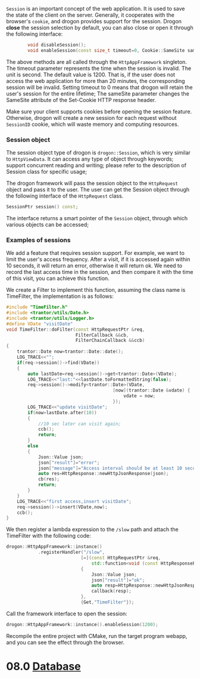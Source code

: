 `Session` is an important concept of the web application. It is used to save the state of the client on the server. Generally, it cooperates with the browser's `cookie`, and drogon provides support for the session. Drogon **close** the session selection by default, you can also close or open it through the following interface:

```c++
        void disableSession();
        void enableSession(const size_t timeout=0, Cookie::SameSite sameSite=Cooie::SameSite::kNull);
```

The above methods are all called through the `HttpAppFramework` singleton. The timeout parameter represents the time when the session is invalid. The unit is second. The default value is 1200. That is, if the user does not access the web application for more than 20 minutes, the corresponding session will be invalid. Setting timeout to 0 means that drogon will retain the user's session for the entire lifetime;
The sameSite parameter changes the SameSite attribute of the Set-Cookie HTTP response header.

Make sure your client supports cookies before opening the session feature. Otherwise, drogon will create a new session for each request without `SessionID` cookie, which will waste memory and computing resources.

### Session object

The session object type of drogon is `drogon::Session`, which is very similar to `HttpViewData`. It can access any type of object through keywords; support concurrent reading and writing; please refer to the description of Session class for specific usage;

The drogon framework will pass the session object to the `HttpRequest` object and pass it to the user. The user can get the Session object through the following interface of the `HttpRequest` class.

```c++
SessionPtr session() const;
```

The interface returns a smart pointer of the `Session` object, through which various objects can be accessed;

### Examples of sessions

We add a feature that requires session support. For example, we want to limit the user's access frequency. After a visit, if it is accessed again within 10 seconds, it will return an error, otherwise it will return ok. We need to record the last access time in the session, and then compare it with the time of this visit, you can achieve this function.

We create a Filter to implement this function, assuming the class name is TimeFilter, the implementation is as follows:

```c++
#include "TimeFilter.h"
#include <trantor/utils/Date.h>
#include <trantor/utils/Logger.h>
#define VDate "visitDate"
void TimeFilter::doFilter(const HttpRequestPtr &req,
                          FilterCallback &&cb,
                          FilterChainCallback &&ccb)
{
    trantor::Date now=trantor::Date::date();
    LOG_TRACE<<"";
    if(req->session()->find(VDate))
    {
        auto lastDate=req->session()->get<trantor::Date>(VDate);
        LOG_TRACE<<"last:"<<lastDate.toFormattedString(false);
        req->session()->modify<trantor::Date>(VDate,
                                        [now](trantor::Date &vdate) {
                                            vdate = now;
                                        });
        LOG_TRACE<<"update visitDate";
        if(now>lastDate.after(10))
        {
            //10 sec later can visit again;
            ccb();
            return;
        }
        else
        {
            Json::Value json;
            json["result"]="error";
            json["message"]="Access interval should be at least 10 seconds";
            auto res=HttpResponse::newHttpJsonResponse(json);
            cb(res);
            return;
        }
    }
    LOG_TRACE<<"first access,insert visitDate";
    req->session()->insert(VDate,now);
    ccb();
}
```

We then register a lambda expression to the `/slow` path and attach the TimeFilter with the following code:

```c++
drogon::HttpAppFramework::instance()
            .registerHandler("/slow",
                            [=](const HttpRequestPtr &req,
                                std::function<void (const HttpResponsePtr &)> &&callback)
                            {
                                Json::Value json;
                                json["result"]="ok";
                                auto resp=HttpResponse::newHttpJsonResponse(json);
                                callback(resp);
                            },
                            {Get,"TimeFilter"});
```


Call the framework interface to open the session:

```c++
drogon::HttpAppFramework::instance().enableSession(1200);
```

Recompile the entire project with CMake, run the target program webapp, and you can see the effect through the browser.

# 08.0 [Database](ENG-08-0-Database-General)
